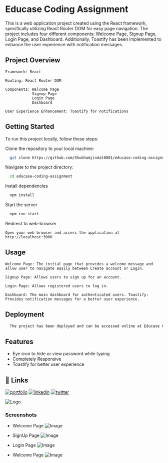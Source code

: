 # Educase Coding Assignment

This is a web application project created using the React framework, specifically utilizing React Router DOM for easy page navigation. The project includes four different components: Welcome Page, Signup Page, Login Page, and Dashboard. Additionally, Toastify has been implemented to enhance the user experience with notification messages.

## Project Overview
    Framework: React

    Routing: React Router DOM

    Components: Welcome Page
                Signup Page
                Login Page
                Dashboard

    User Experience Enhancement: Toastify for notifications


## Getting Started

To run this project locally, follow these steps:

Clone the repository to your local machine:
```bash
  git clone https://github.com/Shubhamjindal0801/educase-coding-assignment
```

Navigate to the project directory:

```bash
  cd educase-coding-assignment
```

Install dependencies

```bash
  npm install
```

Start the server

```bash
  npm run start
```

Redirect to web-browser

    Open your web browser and access the application at http://localhost:3000


## Usage

```Welcome Page: The initial page that provides a welcome message and allow user to navigate easily between Create account or Login.```

```Signup Page: Allows users to sign up for an account.```

```Login Page: Allows registered users to log in.```

```Dashboard: The main dashboard for authenticated users. Toastify: Provides notification messages for a better user experience.```


## Deployment


```bash
  The project has been deployed and can be accessed online at Educase Coding Assignment.
```


## Features

- Eye icon to hide or view password while typing
- Completely Responsive
- Toastify for better user experience


## 🔗 Links
[![portfolio](https://img.shields.io/badge/my_portfolio-000?style=for-the-badge&logo=ko-fi&logoColor=white)](https://portfolio-frontend-pi.vercel.app/)
[![linkedin](https://img.shields.io/badge/linkedin-0A66C2?style=for-the-badge&logo=linkedin&logoColor=white)](https://www.linkedin.com/in/shubham-jindal-0801/)
[![twitter](https://img.shields.io/badge/twitter-1DA1F2?style=for-the-badge&logo=twitter&logoColor=white)](https://twitter.com/Shubham_Jindal0/)


![Logo](https://img.freepik.com/free-vector/pop-comic-bright-template-with-speech-bubbles-colorful-frames_1142-9181.jpg)

### Screenshots

- Welcome Page
![Image](./src/asssets/Screenshot%201.png)

- SignUp Page
![Image](./src/asssets/Screenshot%202.png)

- Login Page
![Image](./src/asssets/Screenshot%203.png)

- Welcome Page
![Image](./src/asssets/Screenshot%204.png)